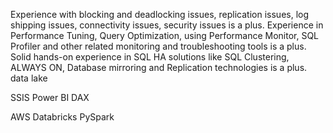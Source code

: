 Experience with blocking and deadlocking issues, replication issues, log shipping issues, connectivity issues, security issues is a plus.
Experience in Performance Tuning, Query Optimization, using Performance Monitor, SQL Profiler and other related monitoring and troubleshooting tools is a plus.
Solid hands-on experience in SQL HA solutions like SQL Clustering, ALWAYS ON, Database mirroring and Replication technologies is a plus.
data lake

SSIS
Power BI DAX



AWS
Databricks
    PySpark
